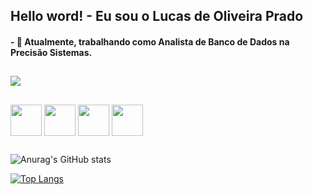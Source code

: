 ## Hello word! -  Eu sou o Lucas de Oliveira Prado

#### - 💪 Atualmente, trabalhando como Analista de Banco de Dados na Precisão Sistemas.

##

<a href="https://www.linkedin.com/in/lucas-de-oliveira-prado-7bb688121/" target="_blank"><img src="https://img.shields.io/badge/LinkedIn-0077B5?style=for-the-badge&logo=linkedin&logoColor=white" target="_blank"></a>

##

<div style="display:inline_block">
<img align="center" height=50 width=50 src="https://cdn.jsdelivr.net/gh/devicons/devicon/icons/csharp/csharp-original.svg" />
<img align="center" height=50 width=50 src="https://cdn.jsdelivr.net/gh/devicons/devicon/icons/mysql/mysql-original-wordmark.svg" />
<img align="center" height=50 width=50 src="https://cdn.jsdelivr.net/gh/devicons/devicon/icons/postgresql/postgresql-original-wordmark.svg" />
<img align="center" height=50 width=50 src="https://cdn.jsdelivr.net/gh/devicons/devicon/icons/microsoftsqlserver/microsoftsqlserver-plain-wordmark.svg" />
</div>


##

<div>

![Anurag's GitHub stats](https://github-readme-stats.vercel.app/api?username=lklukas007&show_icons=true&theme=github_dark)

[![Top Langs](https://github-readme-stats.vercel.app/api/top-langs/?username=lklukas007&langs_count=10)](https://github.com/anuraghazra/github-readme-stats)

</div>
